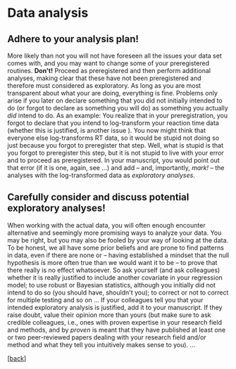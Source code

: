 # Data analysis

## Adhere to your analysis plan!

More likely than not you will not have foreseen all the issues your data set comes with, and you may want to change some of your preregistered routines. **Don't!** Proceed as preregistered and then perform additional analyses, making clear that these have not been preregistered and therefore must considered as exploratory. As long as you are most transparent about what your are doing, everything is fine. Problems only arise if you later on declare something that you did not initially intended to do (or forgot to declare as something you will do) as something you actually *did* intend to do. As an example: You realize that in your preregistration, you forgot to declare that you intend to log-transform your reaction time data (whether this is justified, is another issue <!-- add link to manual on the appropriate treatment of RT data -->). You now might think that everyone else log-transforms RT data, so it would be stupid not doing so just because you forgot to preregister that step. Well, what is stupid is that you forgot to preregister this step, but it is not stupid to live with your error and to proceed as preregistered. In your manuscript, you would point out that error (if it is one, again, see ...) <!-- add link to manual on how to appropriiately deal with RT data -->  and add – and, importantly, *mark!* – the analyses with the log-transformed data as *exploratory analyses*.

## Carefully consider and discuss potential exploratory analyses!

When working with the actual data, you will often enough encounter alternative and seemingly more promising ways to analyze your data. You may be right, but you may also be fooled by your way of looking at the data. To be honest, we all have some prior beliefs and are prone to find patterns in data, even if there are none or – having established a mindset that the null hypothesis is more often true than we would want it to be – to prove that there really is no effect whatsoever. So ask yourself (and ask colleagues) whether it is really justified to include another covariate in your regression model; to use robust or Bayesian statistics, although you initially did not intend to do so (you should have, shouldn't you); to correct or not to correct for multiple testing and so on ... If your colleagues tell you that your intended exploratory analysis is justified, add it to your manuscript. If they raise doubt, value their opinion more than yours (but make sure to ask credible colleagues, i.e., ones with proven expertise in your research field and methods, and by *proven* is meant that they have published at least one or two peer-reviewed papers dealing with your research field and/or method and what they tell you intuitively makes sense to you). 
...

[[back](00_How_to_organize_a_research_project.md#organization-of-this-manual)]
